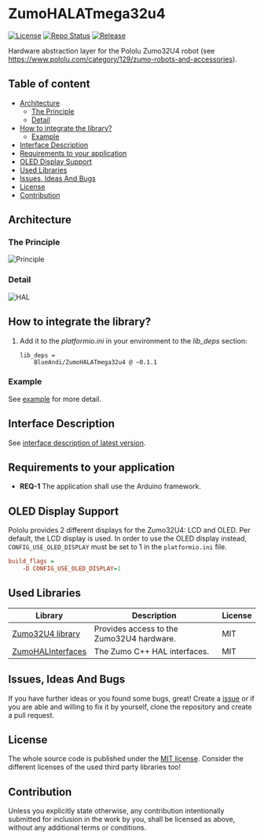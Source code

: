 # ZumoHALATmega32u4 <!-- omit in toc -->

[![License](https://img.shields.io/badge/license-MIT-blue.svg)](http://choosealicense.com/licenses/mit/)
[![Repo Status](https://www.repostatus.org/badges/latest/wip.svg)](https://www.repostatus.org/#wip)
[![Release](https://img.shields.io/github/release/BlueAndi/ZumoHALATmega32u4.svg)](https://github.com/BlueAndi/ZumoHALATmega32u4/releases)

Hardware abstraction layer for the Pololu Zumo32U4 robot (see <https://www.pololu.com/category/129/zumo-robots-and-accessories>).

## Table of content <!-- omit in toc -->

- [Architecture](#architecture)
  - [The Principle](#the-principle)
  - [Detail](#detail)
- [How to integrate the library?](#how-to-integrate-the-library)
  - [Example](#example)
- [Interface Description](#interface-description)
- [Requirements to your application](#requirements-to-your-application)
- [OLED Display Support](#oled-display-support)
- [Used Libraries](#used-libraries)
- [Issues, Ideas And Bugs](#issues-ideas-and-bugs)
- [License](#license)
- [Contribution](#contribution)

## Architecture

### The Principle

![Principle](http://www.plantuml.com/plantuml/proxy?cache=no&src=https://raw.githubusercontent.com/BlueAndi/ZumoHALATmega32u4/master/doc/uml/Principle.plantuml)

### Detail

![HAL](http://www.plantuml.com/plantuml/proxy?cache=no&src=https://raw.githubusercontent.com/BlueAndi/ZumoHALATmega32u4/master/doc/uml/HAL.plantuml)

## How to integrate the library?

1. Add it to the _platformio.ini_ in your environment to the _lib\_deps_ section:

    ```text
    lib_deps =
        BlueAndi/ZumoHALATmega32u4 @ ~0.1.1
    ```

### Example

See [example](/examples/example/) for more detail.

## Interface Description

See [interface description of latest version](https://blueandi.github.io/ZumoHALATmega32u4/).

## Requirements to your application

- **REQ-1** The application shall use the Arduino framework.

## OLED Display Support

Pololu provides 2 different displays for the Zumo32U4: LCD and OLED. Per default, the LCD display is used.
In order to use the OLED display instead, `CONFIG_USE_OLED_DISPLAY` must be set to 1 in the `platformio.ini` file.

```ini
build_flags =
    -D CONFIG_USE_OLED_DISPLAY=1
```

## Used Libraries

| Library                                                                 | Description                               | License |
| ----------------------------------------------------------------------- | ----------------------------------------- | ------- |
| [Zumo32U4 library](https://github.com/pololu/zumo-32u4-arduino-library) | Provides access to the Zumo32U4 hardware. | MIT     |
| [ZumoHALInterfaces](https://github.com/BlueAndi/ZumoHALInterfaces)      | The Zumo C++ HAL interfaces.              | MIT     |

## Issues, Ideas And Bugs

If you have further ideas or you found some bugs, great! Create a [issue](https://github.com/BlueAndi/ZumoHALATmega32u4/issues) or if you are able and willing to fix it by yourself, clone the repository and create a pull request.

## License

The whole source code is published under the [MIT license](http://choosealicense.com/licenses/mit/).
Consider the different licenses of the used third party libraries too!

## Contribution

Unless you explicitly state otherwise, any contribution intentionally submitted for inclusion in the work by you, shall be licensed as above, without any
additional terms or conditions.
